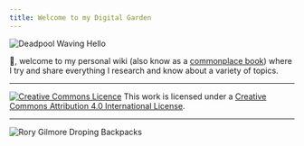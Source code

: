 ```yaml
---
title: Welcome to my Digital Garden
---
```


![Deadpool Waving Hello](/assets/gifs/deadpool-waving-hello.gif)

👋, welcome to my personal wiki (also know as a [commonplace book](https://en.wikipedia.org/wiki/Commonplace_book)) where I try and share everything I research and know about a variety of topics.

* * *

[![](https://i.creativecommons.org/l/by/4.0/88x31.png "Creative Commons Licence")](https://wiki.mylesb.ca/license/ "Creative Commons Attribution 4.0 International License")
This work is licensed under a [Creative Commons Attribution 4.0 International License](http://creativecommons.org/licenses/by/4.0/).

* * *

![Rory Gilmore Droping Backpacks](/assets/gifs/droping-backpacks.gif)
